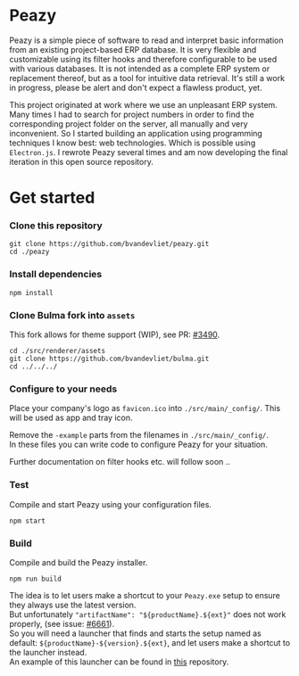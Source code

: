 # Peazy

Peazy is a simple piece of software to read and interpret basic information from an existing project-based ERP database. It is very flexible and customizable using its filter hooks and therefore configurable to be used with various databases. It is not intended as a complete ERP system or replacement thereof, but as a tool for intuitive data retrieval. It's still a work in progress, please be alert and don't expect a flawless product, yet.

This project originated at work where we use an unpleasant ERP system. Many times I had to search for project numbers in order to find the corresponding project folder on the server, all manually and very inconvenient. So I started building an application using programming techniques I know best: web technologies. Which is possible using `Electron.js`. I rewrote Peazy several times and am now developing the final iteration in this open source repository.

# Get started

### Clone this repository
```
git clone https://github.com/bvandevliet/peazy.git
cd ./peazy
```

### Install dependencies
```
npm install
```

### Clone Bulma fork into `assets`
This fork allows for theme support (WIP), see PR: [#3490](https://github.com/jgthms/bulma/pull/3490).
```
cd ./src/renderer/assets
git clone https://github.com/bvandevliet/bulma.git
cd ../../../
```

### Configure to your needs
Place your company's logo as `favicon.ico` into `./src/main/_config/`.
This will be used as app and tray icon.

Remove the `-example` parts from the filenames in `./src/main/_config/`.  
In these files you can write code to configure Peazy for your situation.

Further documentation on filter hooks etc. will follow soon ..

### Test
Compile and start Peazy using your configuration files.
```
npm start
```

### Build
Compile and build the Peazy installer.
```
npm run build
```
The idea is to let users make a shortcut to your `Peazy.exe` setup to ensure they always use the latest version.  
But unfortunately `"artifactName": "${productName}.${ext}"` does not work properly, (see issue: [#6661](https://github.com/electron-userland/electron-builder/issues/6661)).  
So you will need a launcher that finds and starts the setup named as default: `${productName}-${version}.${ext}`, and let users make a shortcut to the launcher instead.  
An example of this launcher can be found in [this](https://github.com/bvandevliet/PeazyLauncher) repository.
